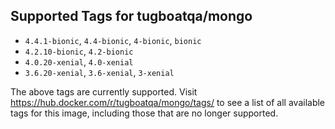 ## Supported Tags for tugboatqa/mongo

* `4.4.1-bionic`, `4.4-bionic`, `4-bionic`, `bionic`
* `4.2.10-bionic`, `4.2-bionic`
* `4.0.20-xenial`, `4.0-xenial`
* `3.6.20-xenial`, `3.6-xenial`, `3-xenial`

The above tags are currently supported. Visit https://hub.docker.com/r/tugboatqa/mongo/tags/ to see a list of all available tags for this image, including those that are no longer supported.
